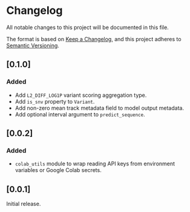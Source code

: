 # Changelog

All notable changes to this project will be documented in this file.

The format is based on [Keep a Changelog](https://keepachangelog.com/en/1.1.0/),
and this project adheres to
[Semantic Versioning](https://semver.org/spec/v2.0.0.html).

## [0.1.0]

### Added

-   Add `L2_DIFF_LOG1P` variant scoring aggregation type.
-   Add `is_snv` property to `Variant`.
-   Add non-zero mean track metadata field to model output metadata.
-   Add optional interval argument to `predict_sequence`.

## [0.0.2]

### Added

-   `colab_utils` module to wrap reading API keys from environment variables or
    Google Colab secrets.

## [0.0.1]

Initial release.
